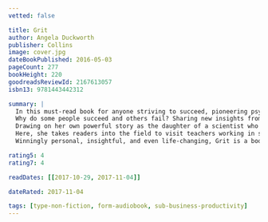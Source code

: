 ```yaml
---
vetted: false

title: Grit
author: Angela Duckworth
publisher: Collins
image: cover.jpg
dateBookPublished: 2016-05-03
pageCount: 277
bookHeight: 220
goodreadsReviewId: 2167613057
isbn13: 9781443442312

summary: |
  In this must-read book for anyone striving to succeed, pioneering psychologist Angela Duckworth shows parents, educators, students, and business people both seasoned and new that the secret to outstanding achievement is not talent but a focused persistence called grit.
  Why do some people succeed and others fail? Sharing new insights from her landmark research on grit, Angela Duckworth explains why talent is hardly a guarantor of success. Rather, other factors can be even more crucial such as identifying our passions and following through on our commitments.
  Drawing on her own powerful story as the daughter of a scientist who frequently bemoaned her lack of smarts, Duckworth describes her winding path through teaching, business consulting, and neuroscience, which led to the hypothesis that what really drives success is not genius, but a special blend of passion and long-term perseverance. As a professor at the University of Pennsylvania, Duckworth created her own character lab and set out to test her theory.
  Here, she takes readers into the field to visit teachers working in some of the toughest schools, cadets struggling through their first days at West Point, and young finalists in the National Spelling Bee. She also mines fascinating insights from history and shows what can be gleaned from modern experiments in peak performance. Finally, she shares what she's learned from interviewing dozens of high achievers; from JP Morgan CEO Jamie Dimon to the cartoon editor of The New Yorker to Seattle Seahawks Coach Pete Carroll.
  Winningly personal, insightful, and even life-changing, Grit is a book about what goes through your head when you fall down, and how that not talent or luck makes all the difference.

rating5: 4
rating7: 4

readDates: [[2017-10-29, 2017-11-04]]

dateRated: 2017-11-04

tags: [type-non-fiction, form-audiobook, sub-business-productivity]
---
```

